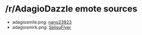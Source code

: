 /r/AdagioDazzle emote sources
=============================

* adagiosmile.png: [nano23823](http://nano23823.deviantart.com/art/Adagio-Dazzle-458433744)
* adagiosmirk.png: [SelisuFlyer](http://selisuflyer.deviantart.com/art/EqG-Adagio-Dazzle-464392122)
